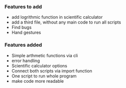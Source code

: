 ### Features to add

- add logrithmic function in scientific calculator
- add a third file, without any main code to run all scripts
- Find bugs
- Hand gestures

### Features added
- Simple arthmetic functions via cli
- error handling 
- Scientific calculator options
- Connect both scripts via import function
- One script to run whole program
- make code more readable